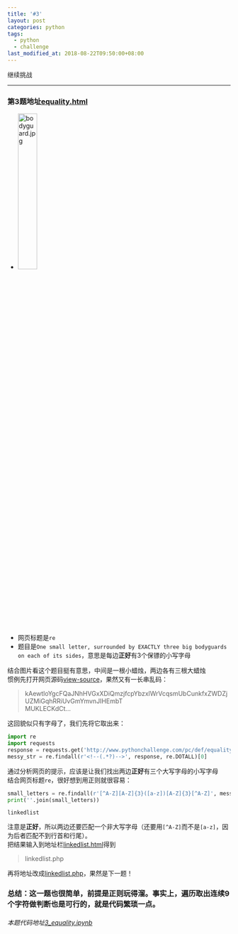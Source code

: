 ```yaml
---
title: '#3'
layout: post
categories: python
tags:
  - python
  - challenge
last_modified_at: 2018-08-22T09:50:00+08:00
---
```


继续挑战

---
### 第3题地址[equality.html](http://www.pythonchallenge.com/pc/def/equality.html)
* <img src="http://www.pythonchallenge.com/pc/def/bodyguard.jpg" alt="bodyguard.jpg" width="30%" height="30%">
* 网页标题是`re`
* 题目是`One small letter, surrounded by EXACTLY three big bodyguards on each of its sides`，意思是每边**正好**有3个保镖的小写字母

结合图片看这个题目挺有意思，中间是一根小蜡烛，两边各有三根大蜡烛<br>
惯例先打开网页源码[view-source](view-source:http://www.pythonchallenge.com/pc/def/equality.html)，果然又有一长串乱码：
> kAewtloYgcFQaJNhHVGxXDiQmzjfcpYbzxlWrVcqsmUbCunkfxZWDZjUZMiGqhRRiUvGmYmvnJIHEmbT<br>
> MUKLECKdCt...

这回貌似只有字母了，我们先将它取出来：


```python
import re
import requests
response = requests.get('http://www.pythonchallenge.com/pc/def/equality.html').text
messy_str = re.findall(r'<!--(.*?)-->', response, re.DOTALL)[0]
```

通过分析网页的提示，应该是让我们找出两边**正好**有三个大写字母的小写字母<br>
结合网页标题`re`，很好想到用正则就很容易：


```python
small_letters = re.findall(r'[^A-Z][A-Z]{3}([a-z])[A-Z]{3}[^A-Z]', messy_str)
print(''.join(small_letters))
```

    linkedlist


注意是**正好**，所以两边还要匹配一个非大写字母（还要用`[^A-Z]`而不是`[a-z]`，因为后者匹配不到行首和行尾）。<br>
把结果输入到地址栏[linkedlist.html](http://www.pythonchallenge.com/pc/def/linkedlist.html)得到
> linkedlist.php

再将地址改成[linkedlist.php](http://www.pythonchallenge.com/pc/def/linkedlist.php)，果然是下一题！

### 总结：这一题也很简单，前提是正则玩得溜。事实上，遍历取出连续9个字符做判断也是可行的，就是代码繁琐一点。
###### 本题代码地址[3_equality.ipynb](https://github.com/StevenPZChan/pythonchallenge/blob/notebook/nbfiles/3_equality.ipynb)
